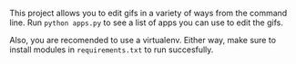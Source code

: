 This project allows you to edit gifs in a variety of ways from the command line. Run `python apps.py` to see a list of apps you can use to edit the gifs.

Also, you are recomended to use a virtualenv. Either way, make sure to install modules in `requirements.txt` to run succesfully.